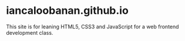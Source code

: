 # iancaloobanan.github.io
This site is for leaning HTML5, CSS3 and JavaScript for a web frontend development class.